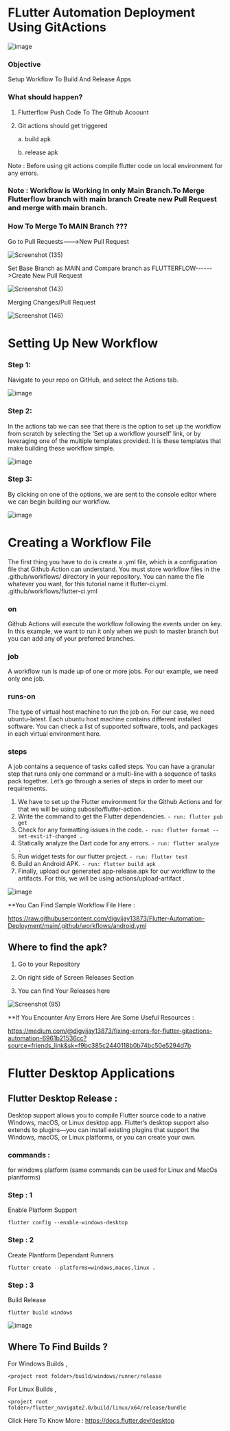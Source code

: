 # FLutter Automation Deployment Using GitActions

![image](https://user-images.githubusercontent.com/71278693/148900145-01b4e632-d2d8-476c-9ef3-126ac9257903.png)


### Objective

Setup Workflow To Build And Release Apps

### What should happen?

1. Flutterflow Push Code To The GIthub Acoount

2. Git actions should get triggered

	a. build apk
	
	b. release apk

Note : Before using git actions compile flutter code on local environment for any errors.
### Note : Workflow is Working In only Main Branch.To Merge Flutterflow branch with main branch Create new Pull Request and merge with main branch.

### How To Merge To MAIN Branch ???

Go to Pull Requests--->New Pull Request

![Screenshot (135)](https://user-images.githubusercontent.com/71278693/149758958-032ac769-800a-4243-bf87-065621f7db92.png)

Set Base Branch as MAIN and Compare branch as FLUTTERFLOW------>Create New Pull Request

![Screenshot (143)](https://user-images.githubusercontent.com/71278693/149761205-b6ddb44b-4c12-475d-b156-425ed9b0c2f3.png)

Merging Changes/Pull Request

![Screenshot (146)](https://user-images.githubusercontent.com/71278693/149761597-2b3357eb-dd07-4b65-83bf-da5add1a7605.png)


# Setting Up New Workflow

### Step 1: 

Navigate to your repo on GitHub, and select the Actions tab.

![image](https://user-images.githubusercontent.com/71278693/148893070-ae70a79c-5ed9-4975-a5df-e1cf5057e89c.png)


### Step 2: 

In the actions tab we can see that there is the option to set up the workflow from scratch by selecting the ‘Set up a workflow yourself’ link, or by leveraging one of the multiple templates provided. It is these templates that make building these workflow simple.
 
![image](https://user-images.githubusercontent.com/71278693/148893125-c8e40f0c-876a-46dd-bac4-3064e6001831.png)


### Step 3: 

By clicking on one of the options, we are sent to the console editor where we can begin building our workflow.

![image](https://user-images.githubusercontent.com/71278693/148895271-8da21f91-e776-4422-af36-61a370edbc4e.png)

 
# Creating a Workflow File

The first thing you have to do is create a .yml file, which is a configuration file that Github Action can understand.
You must store workflow files in the .github/workflows/ directory in your repository. You can name the file whatever you want, for this tutorial name it flutter-ci.yml.
.github/workflows/flutter-ci.yml

### on
Github Actions will execute the workflow following the events under on key. In this example, we want to run it only when we push to master branch but you can add any of your preferred branches.

### job
A workflow run is made up of one or more jobs. For our example, we need only one job.

### runs-on
The type of virtual host machine to run the job on. For our case, we need ubuntu-latest.
Each ubuntu host machine contains different installed software. You can check a list of supported software, tools, and packages in each virtual environment here.

### steps
A job contains a sequence of tasks called steps.
You can have a granular step that runs only one command or a multi-line with a sequence of tasks pack together.
Let’s go through a series of steps in order to meet our requirements.
1. We have to set up the Flutter environment for the Github Actions and for that we will be using subosito/flutter-action .
2. Write the command to get the Flutter dependencies.
```- run: flutter pub get```
3. Check for any formatting issues in the code.
```- run: flutter format --set-exit-if-changed .```
4. Statically analyze the Dart code for any errors.
```- run: flutter analyze .```
5. Run widget tests for our flutter project.
```- run: flutter test```
6. Build an Android APK.
```- run: flutter build apk```
7. Finally, upload our generated app-release.apk for our workflow to the artifacts. For this, we will be using actions/upload-artifact .

![image](https://user-images.githubusercontent.com/71278693/148893564-3a877a9d-cc2d-4a20-88dc-efa389dfd704.png)

**You Can Find Sample Workflow File Here :

https://raw.githubusercontent.com/digvijay13873/Flutter-Automation-Deployment/main/.github/workflows/android.yml
 
  ## Where to find the apk?
  
1.	 Go to your Repository
	 
2.	 On right side of Screen Releases Section

3.	 You can find Your Releases here

![Screenshot (95)](https://user-images.githubusercontent.com/71278693/148894308-443fb82c-7af2-4164-bee8-3ab3ee4a0699.png)


**If You Encounter Any Errors Here Are Some Useful Resources :

https://medium.com/@digvijay13873/fixing-errors-for-flutter-gitactions-automation-6961b21536cc?source=friends_link&sk=f9bc385c2440118b0b74bc50e5294d7b
	
# Flutter Desktop Applications

## Flutter Desktop Release :

Desktop support allows you to compile Flutter source code to a native Windows, macOS, or Linux desktop app. Flutter’s desktop support also extends to plugins—you can install existing plugins that support the Windows, macOS, or Linux platforms, or you can create your own.

### commands : 

for windows platform (same commands can be used for Linux and MacOs plantforms)

### Step : 1

Enable Platform Support

```flutter config --enable-windows-desktop```

### Step : 2

Create Plantform Dependant Runners

```flutter create --platforms=windows,macos,linux .```

### Step : 3

Build Release

```flutter build windows``` 

![image](https://user-images.githubusercontent.com/71278693/149717997-37aa1e67-1041-40c5-8480-8a72eadf203d.png)

## Where To Find Builds ?

For Windows Builds , 

```<project root folder>/build/windows/runner/release```

For Linux Builds , 

```<project root folder>/flutter_navigate2.0/build/linux/x64/release/bundle```

Click Here To Know More :
https://docs.flutter.dev/desktop



